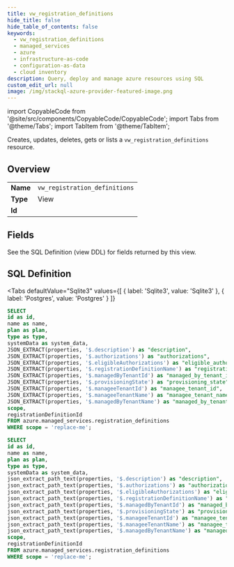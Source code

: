 ```yaml
--- 
title: vw_registration_definitions
hide_title: false
hide_table_of_contents: false
keywords:
  - vw_registration_definitions
  - managed_services
  - azure
  - infrastructure-as-code
  - configuration-as-data
  - cloud inventory
description: Query, deploy and manage azure resources using SQL
custom_edit_url: null
image: /img/stackql-azure-provider-featured-image.png
---
```


import CopyableCode from '@site/src/components/CopyableCode/CopyableCode';
import Tabs from '@theme/Tabs';
import TabItem from '@theme/TabItem';

Creates, updates, deletes, gets or lists a <code>vw_registration_definitions</code> resource.

## Overview
<table><tbody>
<tr><td><b>Name</b></td><td><code>vw_registration_definitions</code></td></tr>
<tr><td><b>Type</b></td><td>View</td></tr>
<tr><td><b>Id</b></td><td><CopyableCode code="azure.managed_services.vw_registration_definitions" /></td></tr>
</tbody></table>

## Fields

See the SQL Definition (view DDL) for fields returned by this view.

## SQL Definition

<Tabs
defaultValue="Sqlite3"
values={[
{ label: 'Sqlite3', value: 'Sqlite3' },
{ label: 'Postgres', value: 'Postgres' }
]}
>
<TabItem value="Sqlite3">

```sql
SELECT
id as id,
name as name,
plan as plan,
type as type,
systemData as system_data,
JSON_EXTRACT(properties, '$.description') as "description",
JSON_EXTRACT(properties, '$.authorizations') as "authorizations",
JSON_EXTRACT(properties, '$.eligibleAuthorizations') as "eligible_authorizations",
JSON_EXTRACT(properties, '$.registrationDefinitionName') as "registration_definition_name",
JSON_EXTRACT(properties, '$.managedByTenantId') as "managed_by_tenant_id",
JSON_EXTRACT(properties, '$.provisioningState') as "provisioning_state",
JSON_EXTRACT(properties, '$.manageeTenantId') as "managee_tenant_id",
JSON_EXTRACT(properties, '$.manageeTenantName') as "managee_tenant_name",
JSON_EXTRACT(properties, '$.managedByTenantName') as "managed_by_tenant_name",
scope,
registrationDefinitionId
FROM azure.managed_services.registration_definitions
WHERE scope = 'replace-me';
```

</TabItem>
<TabItem value="Postgres">

```sql
SELECT
id as id,
name as name,
plan as plan,
type as type,
systemData as system_data,
json_extract_path_text(properties, '$.description') as "description",
json_extract_path_text(properties, '$.authorizations') as "authorizations",
json_extract_path_text(properties, '$.eligibleAuthorizations') as "eligible_authorizations",
json_extract_path_text(properties, '$.registrationDefinitionName') as "registration_definition_name",
json_extract_path_text(properties, '$.managedByTenantId') as "managed_by_tenant_id",
json_extract_path_text(properties, '$.provisioningState') as "provisioning_state",
json_extract_path_text(properties, '$.manageeTenantId') as "managee_tenant_id",
json_extract_path_text(properties, '$.manageeTenantName') as "managee_tenant_name",
json_extract_path_text(properties, '$.managedByTenantName') as "managed_by_tenant_name",
scope,
registrationDefinitionId
FROM azure.managed_services.registration_definitions
WHERE scope = 'replace-me';
```

</TabItem>
</Tabs>
